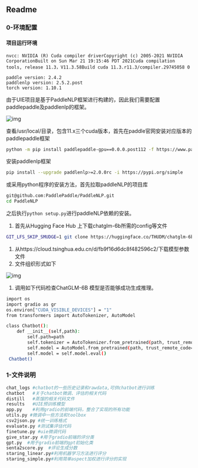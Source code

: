 ## Readme

### 0-环境配置

#### 项目运行环境

```
nvcc: NVIDIA (R) Cuda compiler driverCopyright (c) 2005-2021 NVIDIA CorporationBuilt on Sun Mar 21 19:15:46 PDT 2021Cuda compilation tools, release 11.3，V11.3.58Build cuda 11.3.r11.3/compiler.29745058 0

paddle version: 2.4.2
paddlenlp version: 2.5.2.post
torch version: 1.10.1
```

由于UIE项目是基于PaddleNLP框架进行构建的，因此我们需要配置paddlepaddle及paddlenlp的框架。

![img](https://wraxk4dmop.feishu.cn/space/api/box/stream/download/asynccode/?code=YzdiZmQxZTE5Nzc0NjIwMjVlNzhmNWNmYTUwMjE3ZjJfUlJFOUxtdmRwdTNzcUZBU2w3NDVXM1R0MENQMzN5c3ZfVG9rZW46QWd6OWJSaGY4b2hocDR4Skw0aWNDd0NHbmtmXzE2ODgyOTY5NzQ6MTY4ODMwMDU3NF9WNA)

查看/usr/local/目录，包含11.x三个cuda版本，首先在paddle官网安装对应版本的paddlepaddle框架

```Bash
python -m pip install paddlepaddle-gpu==0.0.0.post112 -f https://www.paddlepaddle.org.cn/whl/linux/gpu/develop.html
```

安装paddlenlp框架

```Bash
pip install --upgrade paddlenlp>=2.0.0rc -i https://pypi.org/simple
```

或采用python程序的安装方法，首先拉取paddleNLP的项目库

```Bash
git@github.com:PaddlePaddle/PaddleNLP.git
cd PaddleNLP
```

之后执行`python setup.py`进行paddleNLP依赖的安装。

1. 首先从Hugging Face Hub 上下载chatglm-6b所需的config等文件

```Bash
GIT_LFS_SKIP_SMUDGE=1 git clone https://huggingface.co/THUDM/chatglm-6b
```

1. 从https://cloud.tsinghua.edu.cn/d/fb9f16d6dc8f482596c2/下载模型参数文件
2. 文件组织形式如下

![img](https://wraxk4dmop.feishu.cn/space/api/box/stream/download/asynccode/?code=YjYxMWM3NGNiYWVjOGJlNmMwMTM5NmIzMDI4NmQ1M2Nfa0xKSHdNUmpsUFM2alNJN0tXS01FU1pWeEJmTmJScnNfVG9rZW46RzNENWI3c1dob3BlQk94MFdqSGNDSFZtbmtBXzE2ODgyOTY5ODg6MTY4ODMwMDU4OF9WNA)

1. 调用如下代码检查ChatGLM-6B 模型是否能够成功生成推理。

```Bash
import os
import gradio as gr
os.environ["CUDA_VISIBLE_DEVICES"] = "1"
from transformers import AutoTokenizer, AutoModel

class Chatbot():
    def __init__(self,path):
        self.path=path
        self.tokenizer = AutoTokenizer.from_pretrained(path, trust_remote_code=True)
        self.model = AutoModel.from_pretrained(path, trust_remote_code=True).half().cuda()
        self.model = self.model.eval()
 Chatbot()
```

### 1-文件说明

```python
chat_logs #chatbot的一些历史记录和rawdata,可供chatbot进行训练
chatbot   #关于chatbot微调、评估的相关代码
distill   #蒸馏的相关代码文件
results   #UIE预训练模型
app.py    #利用gradio的前端代码，整合了实现的所有功能
utils.py #微调中一些方法和toolbox
csv2json.py #统一训练格式
evaluate.py #测试集评估代码
finetune.py #uie微调代码
give_star.py #用于gradio前端的评分类
gpt.py  #用于gradio前端的gpt初始化类
senta2score.py  #评论生成分数
staring_linear.py#利用机器学习方法进行评分
staring_simple.py#利用简单aspect加权进行评分的实现
```

